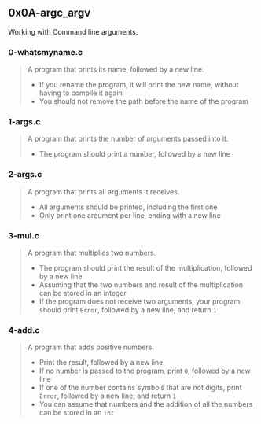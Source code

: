 ## 0x0A-argc_argv
Working with Command line arguments.

### 0-whatsmyname.c
> A program that prints its name, followed by a new line.
> * If you rename the program, it will print the new name, without having to compile it again
> * You should not remove the path before the name of the program

### 1-args.c
> A program that prints the number of arguments passed into it.
> * The program should print a number, followed by a new line

### 2-args.c
> A program that prints all arguments it receives.
> * All arguments should be printed, including the first one
> * Only print one argument per line, ending with a new line

### 3-mul.c
> A program that multiplies two numbers.
> * The  program should print the result of the multiplication, followed by a new line
> * Assuming that the two numbers and result of the multiplication can be stored in an integer
> * If the program does not receive two arguments, your program should print `Error`, followed by a new line, and return `1`

### 4-add.c
> A program that adds positive numbers.  
> * Print the result, followed by a new line
> * If no number is passed to the program, print `0`, followed by a new line
> * If one of the number contains symbols that are not digits, print `Error`, followed by a new line, and return `1`
> * You can assume that numbers and the addition of all the numbers can be stored in an `int`
